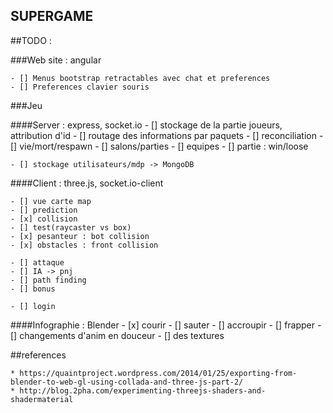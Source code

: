 SUPERGAME
---------------




##TODO :

###Web site : angular

	- [] Menus bootstrap retractables avec chat et preferences
	- [] Preferences clavier souris


###Jeu

####Server : express, socket.io
	- [] stockage de la partie joueurs, attribution d'id
	- [] routage des informations par paquets
	- [] reconciliation
	- [] vie/mort/respawn
	- [] salons/parties
	- [] equipes
	- [] partie : win/loose
	
	- [] stockage utilisateurs/mdp -> MongoDB

####Client : three.js, socket.io-client

	- [] vue carte map
	- [] prediction
	- [x] collision 
	- [] test(raycaster vs box)
	- [x] pesanteur : bot collision
	- [x] obstacles : front collision
	
	- [] attaque
	- [] IA -> pnj
	- [] path finding	
	- [] bonus
	
	- [] login
	
####Infographie : Blender
	- [x] courir
	- [] sauter
	- [] accroupir
	- [] frapper
	- [] changements d'anim en douceur
	- [] des textures
	
	
##references

	* https://quaintproject.wordpress.com/2014/01/25/exporting-from-blender-to-web-gl-using-collada-and-three-js-part-2/
	* http://blog.2pha.com/experimenting-threejs-shaders-and-shadermaterial